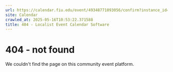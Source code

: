 ```yaml
---
url: https://calendar.fiu.edu/event/49348771093056/confirm?instance_id=49348771094081&return=https%3A%2F%2Fcalendar.fiu.edu%2Fmarc
site: Calendar
crawled_at: 2025-05-16T10:53:22.371588
title: 404 - Localist Event Calendar Software
---
```


# 404 - not found
We couldn't find the page on this community event platform.
